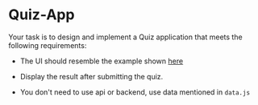 # Quiz-App

Your task is to design and implement a Quiz application that meets the following requirements:

- The UI should resemble the example shown [here](https://utfs.io/f/032c6baa-e76a-4e26-b6b2-f6a105c15f03-pym7du.webm)

- Display the result after submitting the quiz.

- You don't need to use api or backend, use data mentioned in `data.js`

